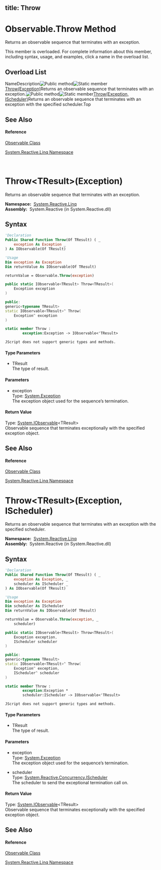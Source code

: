 title: Throw
---
# Observable.Throw Method

Returns an observable sequence that terminates with an exception.

This member is overloaded. For complete information about this member, including syntax, usage, and examples, click a name in the overload list.

## Overload List

NameDescription![Public method](https://reactiveui.net/assets/img/Hh303103.pubmethod(en-us,VS.103).gif "Public method")![Static member](https://reactiveui.net/assets/img/Hh244319.static(en-us,VS.103).gif "Static member")[Throw<TResult>(Exception)](https://msdn.microsoft.com/en-us/library/m:system.reactive.linq.observable.throw%60%601(system.exception)(v=VS.103))Returns an observable sequence that terminates with an exception.![Public method](https://reactiveui.net/assets/img/Hh303103.pubmethod(en-us,VS.103).gif "Public method")![Static member](https://reactiveui.net/assets/img/Hh244319.static(en-us,VS.103).gif "Static member")[Throw<TResult>(Exception, IScheduler)](https://msdn.microsoft.com/en-us/library/m:system.reactive.linq.observable.throw%60%601(system.exception%2csystem.reactive.concurrency.ischeduler)(v=VS.103))Returns an observable sequence that terminates with an exception with the specified scheduler.Top

## See Also

#### Reference

[Observable Class](Observable/Observable)

[System.Reactive.Linq Namespace](System.Reactive.Linq/System.Reactive.Linq)



<br />

# Throw\<TResult\>(Exception)

Returns an observable sequence that terminates with an exception.

**Namespace:**  [System.Reactive.Linq](System.Reactive.Linq/System.Reactive.Linq)  
**Assembly:**  System.Reactive (in System.Reactive.dll)

## Syntax

```vb
'Declaration
Public Shared Function Throw(Of TResult) ( _
    exception As Exception _
) As IObservable(Of TResult)
```

```vb
'Usage
Dim exception As Exception
Dim returnValue As IObservable(Of TResult)

returnValue = Observable.Throw(exception)
```

```csharp
public static IObservable<TResult> Throw<TResult>(
    Exception exception
)
```

```c++
public:
generic<typename TResult>
static IObservable<TResult>^ Throw(
    Exception^ exception
)
```

```fsharp
static member Throw : 
        exception:Exception -> IObservable<'TResult> 
```

```jscript
JScript does not support generic types and methods.
```

#### Type Parameters

- TResult  
  The type of result.

#### Parameters

- exception  
  Type: [System.Exception](https://msdn.microsoft.com/en-us/library/c18k6c59)  
  The exception object used for the sequence’s termination.

#### Return Value

Type: [System.IObservable](https://msdn.microsoft.com/en-us/library/Dd990377)\<TResult\>  
Observable sequence that terminates exceptionally with the specified exception object.

## See Also

#### Reference

[Observable Class](Observable/Observable)

[System.Reactive.Linq Namespace](System.Reactive.Linq/System.Reactive.Linq)

# Throw\<TResult\>(Exception, IScheduler)

Returns an observable sequence that terminates with an exception with the specified scheduler.

**Namespace:**  [System.Reactive.Linq](System.Reactive.Linq/System.Reactive.Linq)  
**Assembly:**  System.Reactive (in System.Reactive.dll)

## Syntax

```vb
'Declaration
Public Shared Function Throw(Of TResult) ( _
    exception As Exception, _
    scheduler As IScheduler _
) As IObservable(Of TResult)
```

```vb
'Usage
Dim exception As Exception
Dim scheduler As IScheduler
Dim returnValue As IObservable(Of TResult)

returnValue = Observable.Throw(exception, _
    scheduler)
```

```csharp
public static IObservable<TResult> Throw<TResult>(
    Exception exception,
    IScheduler scheduler
)
```

```c++
public:
generic<typename TResult>
static IObservable<TResult>^ Throw(
    Exception^ exception, 
    IScheduler^ scheduler
)
```

```fsharp
static member Throw : 
        exception:Exception * 
        scheduler:IScheduler -> IObservable<'TResult> 
```

```jscript
JScript does not support generic types and methods.
```

#### Type Parameters

- TResult  
  The type of result.

#### Parameters

- exception  
  Type: [System.Exception](https://msdn.microsoft.com/en-us/library/c18k6c59)  
  The exception object used for the sequence’s termination.

- scheduler  
  Type: [System.Reactive.Concurrency.IScheduler](IScheduler/IScheduler)  
  The scheduler to send the exceptional termination call on.

#### Return Value

Type: [System.IObservable](https://msdn.microsoft.com/en-us/library/Dd990377)\<TResult\>  
Observable sequence that terminates exceptionally with the specified exception object.

## See Also

#### Reference

[Observable Class](Observable/Observable)

[System.Reactive.Linq Namespace](System.Reactive.Linq/System.Reactive.Linq)

